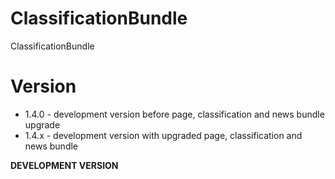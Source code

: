 ClassificationBundle
====================

ClassificationBundle


Version
=======

* 1.4.0 - development version before page, classification and news bundle upgrade
* 1.4.x - development version with upgraded page, classification and news bundle

**DEVELOPMENT VERSION**